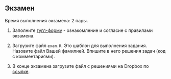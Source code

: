 ## Экзамен

Время выполнения экзамена: 2 пары.

1. Заполните [гугл-форму](https://goo.gl/forms/K3uDxirvL4qAUzv72) - ознакомление и согласие с правилами экзамена.

2. Загрузите файл `exam.R`. Это шаблон для выполнения задания. Назовите файл Вашей фамилией. Впишите в него решения задач (код с комментариями).

3. В конце экзамена загрузите файл с решениями на Dropbox по [ссылке](https://www.dropbox.com/request/8F00hDxVEz1H2hnHeIfN).